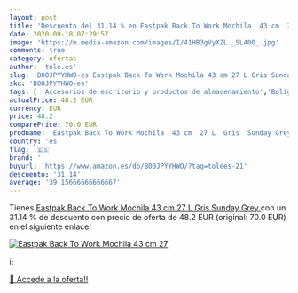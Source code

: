 ```yaml
---
layout: post
title: 'Descuento del 31.14 % en Eastpak Back To Work Mochila  43 cm  27 '
date: 2020-09-18 07:29:57
image: 'https://m.media-amazon.com/images/I/41HB3gVyXZL._SL400_.jpg'
comments: true
category: ofertas
author: 'tole.es'
slug: 'B00JPYYHWO-es Eastpak Back To Work Mochila 43 cm 27 L Gris Sunday Grey'
sku: 'B00JPYYHWO-es'
tags: [ 'Accesorios de escritorio y productos de almacenamiento','Bolígrafos, lápices y útiles de escritura','Costura y manualidades','Dibujo','Estuches escolares','Hogar y cocina','Lápices','Marcadores','Material de oficina','Materiales de dibujo','Materiales, organizadores y dispensadores de escritorio','Oficina y papelería','Portaminas','Rotuladores y subrayadores','Subrayadores','mochila', ]
actualPrice: 48.2 EUR
currency: EUR
price: 48.2
comparePrice: 70.0 EUR
prodname: 'Eastpak Back To Work Mochila  43 cm  27 L  Gris  Sunday Grey '
country: 'es'
flag: '🇪🇸'
brand: ''
buyurl: 'https://www.amazon.es/dp/B00JPYYHWO/?tag=tolees-21'
descuento: '31.14'
average: '39.15666666666667'
---
```


Tienes [Eastpak Back To Work Mochila  43 cm  27 L  Gris  Sunday Grey ](https://www.amazon.es/dp/B00JPYYHWO/?tag=tolees-21) con un 31.14 % de descuento con precio de oferta de 48.2 EUR (original: 70.0 EUR) en el siguiente enlace!

[![Eastpak Back To Work Mochila  43 cm  27 ](https://m.media-amazon.com/images/I/41HB3gVyXZL._SL400_.jpg)](https://www.amazon.es/dp/B00JPYYHWO/?tag=tolees-21)

ℹ️:


[🛒 Accede a la oferta!!](https://www.amazon.es/dp/B00JPYYHWO/?tag=tolees-21)
